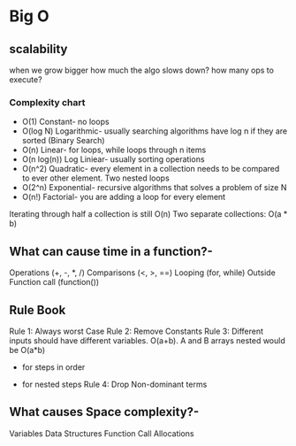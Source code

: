# Big O

## scalability
when we grow bigger how much the algo slows down?
how many ops to execute?

### Complexity chart

  * O(1) Constant- no loops
  * O(log N) Logarithmic- usually searching algorithms have log n if they are sorted (Binary Search)
  * O(n) Linear- for loops, while loops through n items
  * O(n log(n)) Log Liniear- usually sorting operations
  * O(n^2) Quadratic- every element in a collection needs to be compared to ever other element. Two
nested loops
  * O(2^n) Exponential- recursive algorithms that solves a problem of size N
  * O(n!) Factorial- you are adding a loop for every element

Iterating through half a collection is still O(n)
Two separate collections: O(a * b)

## What can cause time in a function?-
Operations (+, -, *, /)
Comparisons (<, >, ==)
Looping (for, while)
Outside Function call (function())

## Rule Book
Rule 1: Always worst Case
Rule 2: Remove Constants
Rule 3: Different inputs should have different variables. O(a+b). A and B arrays nested would be
O(a*b)
+ for steps in order
* for nested steps
Rule 4: Drop Non-dominant terms

## What causes Space complexity?-
Variables
Data Structures
Function Call
Allocations